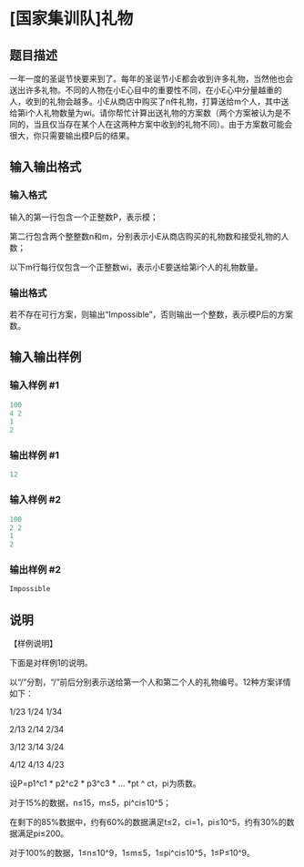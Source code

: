 # [国家集训队]礼物

## 题目描述

一年一度的圣诞节快要来到了。每年的圣诞节小E都会收到许多礼物，当然他也会送出许多礼物。不同的人物在小E心目中的重要性不同，在小E心中分量越重的人，收到的礼物会越多。小E从商店中购买了n件礼物，打算送给m个人，其中送给第i个人礼物数量为wi。请你帮忙计算出送礼物的方案数（两个方案被认为是不同的，当且仅当存在某个人在这两种方案中收到的礼物不同）。由于方案数可能会很大，你只需要输出模P后的结果。

## 输入输出格式

### 输入格式

输入的第一行包含一个正整数P，表示模；

第二行包含两个整整数n和m，分别表示小E从商店购买的礼物数和接受礼物的人数；

以下m行每行仅包含一个正整数wi，表示小E要送给第i个人的礼物数量。

### 输出格式

若不存在可行方案，则输出“Impossible”，否则输出一个整数，表示模P后的方案数。

## 输入输出样例

### 输入样例 #1

```cpp
100
4 2
1
2
```


### 输出样例 #1

```cpp
12
```


### 输入样例 #2

```cpp
100
2 2
1
2
```


### 输出样例 #2

```cpp
Impossible

```
## 说明

【样例说明】

下面是对样例1的说明。

以“/”分割，“/”前后分别表示送给第一个人和第二个人的礼物编号。12种方案详情如下：

1/23 1/24 1/34

2/13 2/14 2/34

3/12 3/14 3/24

4/12 4/13 4/23

设P=p1^c1 \* p2^c2 \* p3^c3 \* … \*pt ^ ct，pi为质数。

对于15%的数据，n≤15，m≤5，pi^ci≤10^5；

在剩下的85%数据中，约有60%的数据满足t≤2，ci=1，pi≤10^5，约有30%的数据满足pi≤200。

对于100%的数据，1≤n≤10^9，1≤m≤5，1≤pi^ci≤10^5，1≤P≤10^9。

